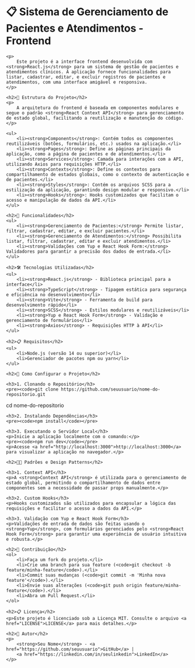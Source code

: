 <!DOCTYPE html>
<html lang="pt-BR">
<head>
    <meta charset="UTF-8">
    <meta name="viewport" content="width=device-width, initial-scale=1.0">
    <title>README - Sistema de Gerenciamento de Pacientes e Atendimentos</title>
</head>
<body>
    <h1>📋 Sistema de Gerenciamento de Pacientes e Atendimentos - Frontend</h1>

    <p>
        Este projeto é a interface frontend desenvolvida com <strong>React.js</strong> para um sistema de gestão de pacientes e atendimentos clínicos. A aplicação fornece funcionalidades para listar, cadastrar, editar, e excluir registros de pacientes e atendimentos, com uma interface amigável e responsiva.
    </p>

    <h2>📁 Estrutura do Projeto</h2>
    <p>
        A arquitetura do frontend é baseada em componentes modulares e segue o padrão <strong>React Context API</strong> para gerenciamento de estado global, facilitando a reutilização e manutenção do código.
    </p>

    <ul>
        <li><strong>Components</strong>: Contém todos os componentes reutilizáveis (botões, formulários, etc.) usados na aplicação.</li>
        <li><strong>Pages</strong>: Define as páginas principais da aplicação, como a página de pacientes e de atendimentos.</li>
        <li><strong>Services</strong>: Camada para interações com a API, utilizando Axios para requisições HTTP.</li>
        <li><strong>Contexts</strong>: Define os contextos para compartilhamento de estados globais, como o contexto de autenticação e de pacientes.</li>
        <li><strong>Styles</strong>: Contém os arquivos SCSS para a estilização da aplicação, garantindo design modular e responsivo.</li>
        <li><strong>Hooks</strong>: Hooks customizados que facilitam o acesso e manipulação de dados da API.</li>
    </ul>

    <h2>🎯 Funcionalidades</h2>
    <ul>
        <li><strong>Gerenciamento de Pacientes:</strong> Permite listar, filtrar, cadastrar, editar, e excluir pacientes.</li>
        <li><strong>Gerenciamento de Atendimentos:</strong> Possibilita listar, filtrar, cadastrar, editar e excluir atendimentos.</li>
        <li><strong>Validações com Yup e React Hook Form:</strong> Validadores para garantir a precisão dos dados de entrada.</li>
    </ul>

    <h2>🛠️ Tecnologias Utilizadas</h2>
    <ul>
        <li><strong>React.js</strong> - Biblioteca principal para a interface</li>
        <li><strong>TypeScript</strong> - Tipagem estática para segurança e eficiência no desenvolvimento</li>
        <li><strong>Vite</strong> - Ferramenta de build para desenvolvimento rápido</li>
        <li><strong>SCSS</strong> - Estilos modulares e reutilizáveis</li>
        <li><strong>Yup e React Hook Form</strong> - Validação e gerenciamento de formulários</li>
        <li><strong>Axios</strong> - Requisições HTTP à API</li>
    </ul>

    <h2>📋 Requisitos</h2>
    <ul>
        <li>Node.js (versão 14 ou superior)</li>
        <li>Gerenciador de pacotes npm ou yarn</li>
    </ul>

    <h2>🚀 Como Configurar o Projeto</h2>

    <h3>1. Clonando o Repositório</h3>
    <pre><code>git clone https://github.com/seuusuario/nome-do-repositorio.git
cd nome-do-repositorio</code></pre>

    <h3>2. Instalando Dependências</h3>
    <pre><code>npm install</code></pre>

    <h3>3. Executando o Servidor Local</h3>
    <p>Inicie a aplicação localmente com o comando:</p>
    <pre><code>npm run dev</code></pre>
    <p>Acesse <a href="http://localhost:3000">http://localhost:3000</a> para visualizar a aplicação no navegador.</p>

    <h2>🧑‍💻 Padrões e Design Patterns</h2>

    <h3>1. Context API</h3>
    <p>A <strong>Context API</strong> é utilizada para o gerenciamento de estado global, permitindo o compartilhamento de dados entre componentes sem a necessidade de passar props manualmente.</p>

    <h3>2. Custom Hooks</h3>
    <p>Hooks customizados são utilizados para encapsular a lógica das requisições e facilitar o acesso a dados da API.</p>

    <h3>3. Validação com Yup e React Hook Form</h3>
    <p>Validações de entrada de dados são feitas usando o <strong>Yup</strong>, com formulários gerenciados pelo <strong>React Hook Form</strong> para garantir uma experiência de usuário intuitiva e robusta.</p>

    <h2>🎉 Contribuição</h2>
    <ol>
        <li>Faça um fork do projeto.</li>
        <li>Crie uma branch para sua feature (<code>git checkout -b feature/minha-feature</code>).</li>
        <li>Commit suas mudanças (<code>git commit -m 'Minha nova feature'</code>).</li>
        <li>Envie suas alterações (<code>git push origin feature/minha-feature</code>).</li>
        <li>Abra um Pull Request.</li>
    </ol>

    <h2>📋 Licença</h2>
    <p>Este projeto é licenciado sob a Licença MIT. Consulte o arquivo <a href="LICENSE">LICENSE</a> para mais detalhes.</p>

    <h2>👤 Autor</h2>
    <p>
        <strong>Seu Nome</strong> - <a href="https://github.com/seuusuario">GitHub</a> | 
        <a href="https://linkedin.com/in/seulinkedin">LinkedIn</a>
    </p>
</body>
</html>
